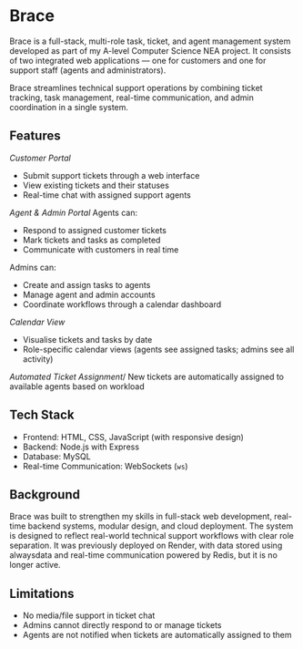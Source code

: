 # Brace
Brace is a full-stack, multi-role task, ticket, and agent management system developed as part of my A-level Computer Science NEA project. It consists of two integrated web applications — one for customers and one for support staff (agents and administrators).

Brace streamlines technical support operations by combining ticket tracking, task management, real-time communication, and admin coordination in a single system.

## Features
*Customer Portal*
- Submit support tickets through a web interface  
- View existing tickets and their statuses  
- Real-time chat with assigned support agents  

*Agent & Admin Portal*
Agents can:
- Respond to assigned customer tickets  
- Mark tickets and tasks as completed  
- Communicate with customers in real time  

Admins can:
- Create and assign tasks to agents  
- Manage agent and admin accounts  
- Coordinate workflows through a calendar dashboard  

*Calendar View*
- Visualise tickets and tasks by date  
- Role-specific calendar views (agents see assigned tasks; admins see all activity)

*Automated Ticket Assignment*/
New tickets are automatically assigned to available agents based on workload

## Tech Stack
- Frontend: HTML, CSS, JavaScript (with responsive design)  
- Backend: Node.js with Express  
- Database: MySQL  
- Real-time Communication: WebSockets (`ws`)  

## Background
Brace was built to strengthen my skills in full-stack web development, real-time backend systems, modular design, and cloud deployment. The system is designed to reflect real-world technical support workflows with clear role separation. It was previously deployed on Render, with data stored using alwaysdata and real-time communication powered by Redis, but it is no longer active.

## Limitations
- No media/file support in ticket chat  
- Admins cannot directly respond to or manage tickets  
- Agents are not notified when tickets are automatically assigned to them
